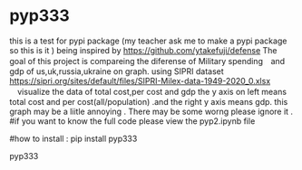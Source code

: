 # pyp333
this is a test for pypi package (my teacher ask me to make a pypi package so this is it )
being inspired by https://github.com/ytakefuji/defense
The goal of this project is  compareing the diferense of Military spending　and gdp of us,uk,russia,ukraine on graph. 
 using SIPRI dataset https://sipri.org/sites/default/files/SIPRI-Milex-data-1949-2020_0.xlsx  
  　visualize the data of total cost,per cost and gdp
 the y axis on left means total cost and per cost(all/population) .and the right y axis means gdp.
 this graph may be a liitle annoying .
 There may be some worng please ignore it .
 #if you want to know the full code please view the pyp2.ipynb file
 
 
#how to install :
pip install pyp333
 
 
pyp333

